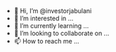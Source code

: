 - 👋 Hi, I’m @investorjabulani
- 👀 I’m interested in ...
- 🌱 I’m currently learning ...
- 💞️ I’m looking to collaborate on ...
- 📫 How to reach me ...

<!---
investorjabulani/investorjabulani is a ✨ special ✨ repository because its `README.md` (this file) appears on your GitHub profile.
You can click the Preview link to take a look at your changes.
--->
